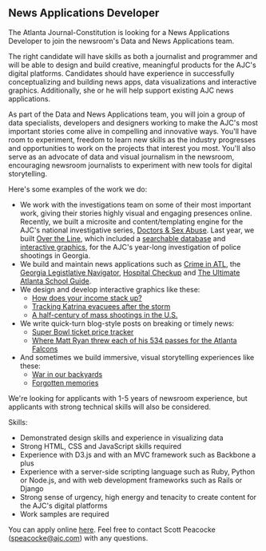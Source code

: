 ## News Applications Developer

The Atlanta Journal-Constitution is looking for a News Applications Developer to join the newsroom's Data and News Applications team.

The right candidate will have skills as both a journalist and programmer and will be able to design and build creative, meaningful products for the AJC's digital platforms. Candidates should have experience in successfully conceptualizing and building news apps, data visualizations and interactive graphics. Additionally, she or he will help support existing AJC news applications. 

As part of the Data and News Applications team, you will join a group of data specialists, developers and designers working to make the AJC's most important stories come alive in compelling and innovative ways. You'll have room to experiment, freedom to learn new skills as the industry progresses and opportunities to work on the projects that interest you most. You'll also serve as an advocate of data and visual journalism in the newsroom, encouraging newsroom journalists to experiment with new tools for digital storytelling.

Here's some examples of the work we do:
- We work with the investigations team on some of their most important work, giving their stories highly visual and engaging presences online. Recently, we built a microsite and content/templating engine for the AJC's national investigative series, [Doctors & Sex Abuse](http://doctors.ajc.com/). Last year, we built [Over the Line](http://investigations.myajc.com/overtheline/), which included a [searchable database](http://investigations.myajc.com/overtheline/database/) and [interactive graphics](http://investigations.myajc.com/overtheline/by-the-numbers/), for the AJC's year-long investigation of police shootings in Georgia.
- We build and maintain news applications such as [Crime in ATL](http://crime.myajc.com/), the [Georgia Legistlative Navigator](http://legislativenavigator.myajc.com/), [Hospital Checkup](http://hospitals.myajc.com/) and [The Ultimate Atlanta School Guide](http://schools.myajc.com/).
- We design and develop interactive graphics like these:
	- [How does your income stack up?](http://specialprojects.myajc.com/graphics/middle-class/)
	- [Tracking Katrina evacuees after the storm](http://specialprojects.myajc.com/graphics/katrina/)
	- [A half-century of mass shootings in the U.S.](http://specialprojects.myajc.com/graphics/mass-shootings/)
- We write quick-turn blog-style posts on breaking or timely news:
	- [Super Bowl ticket price tracker](http://www.ajc.com/sports/football/super-bowl-tickets-for/RnCznjWq5EHQkmW1DUkqFM/)
	- [Where Matt Ryan threw each of his 534 passes for the Atlanta Falcons](http://www.myajc.com/sports/football/where-matt-ryan-threw-each-his-534-passes-for-the-atlanta-falcons/rKleVeMoElmfVmTAXX7RzM/)
- And sometimes we build immersive, visual storytelling experiences like these:
	- [War in our backyards](http://battleofatlanta.myajc.com/)
	- [Forgotten memories](http://memories.myajc.com/)


We're looking for applicants with 1-5 years of newsroom experience, but applicants with strong technical skills will also be considered.

Skills:

- Demonstrated design skills and experience in visualizing data
- Strong HTML, CSS and JavaScript skills required
- Experience with D3.js and with an MVC framework such as Backbone a plus
- Experience with a server-side scripting language such as Ruby, Python or Node.js, and with web development frameworks such as Rails or Django
- Strong sense of urgency, high energy and tenacity to create content for the AJC's digital platforms
- Work samples are required

You can apply online [here](https://cox.taleo.net/careersection/cox_externalcareers/jobdetail.ftl?job=163653&lang=en&sns_id=mailto#.VulsS5BO_aI.mailto). Feel free to contact Scott Peacocke (speacocke@ajc.com) with any questions.

